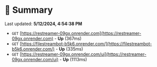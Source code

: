 # 📖 Summary
Last updated: **5/12/2024, 4:54:38 PM**

- `GET` [https://restreamer-09gx.onrender.com](https://restreamer-09gx.onrender.com) - **Up** (367ms)
- `GET` [https://filestreambot-b5k6.onrender.com/](https://filestreambot-b5k6.onrender.com/) - **Up** (335ms)
- `GET` [https://restreamer-09gx.onrender.com/ui](https://restreamer-09gx.onrender.com/ui) - **Up** (1113ms)
